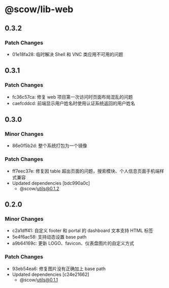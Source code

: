 # @scow/lib-web

## 0.3.2

### Patch Changes

- 01e18fa28: 临时解决 Shell 和 VNC 类应用不可用的问题

## 0.3.1

### Patch Changes

- fc36c57ca: 修复 web 项目第一次访问时页面布局混乱的问题
- caefcddcd: 前端显示用户姓名时使用认证系统返回的用户姓名

## 0.3.0

### Minor Changes

- 86e0f5b2d: 整个系统打包为一个镜像

### Patch Changes

- ff7eec37e: 修复因 table 超出页面的问题，搜索模块、个人信息页面手机端样式兼容
- Updated dependencies [bdc990a0c]
  - @scow/utils@0.1.2

## 0.2.0

### Minor Changes

- c2a1dff41: 自定义 footer 和 portal 的 dashboard 文本支持 HTML 标签
- 5e4f6ac58: 支持动态设置 base path
- a9b64169c: 更新 LOGO、favicon、仪表盘图片的自定义方式

### Patch Changes

- 93eb54ea6: 修复图片没有正确加上 base path
- Updated dependencies [c24e21662]
  - @scow/utils@0.1.1

